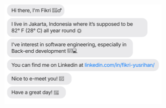 [![](https://raw.githubusercontent.com/fikriyusrihan/fikriyusrihan/main/intro.svg)](https://www.linkedin.com/in/fikri-yusrihan/)